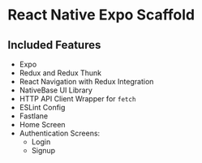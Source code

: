 # React Native Expo Scaffold

## Included Features

* Expo
* Redux and Redux Thunk
* React Navigation with Redux Integration
* NativeBase UI Library
* HTTP API Client Wrapper for `fetch`
* ESLint Config
* Fastlane
* Home Screen
* Authentication Screens:
  * Login
  * Signup

